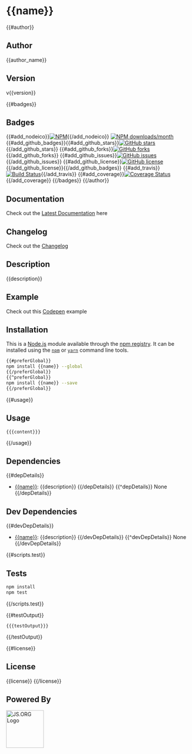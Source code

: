 # {{name}}

{{#author}}
## Author
{{author_name}}

## Version
v{{version}}

{{#badges}}
## Badges

{{#add_nodeico}}[![NPM](https://nodei.co/npm/{{name}}.png)](https://nodei.co/npm/{{name}}/){{/add_nodeico}}
[![NPM downloads/month](https://img.shields.io/npm/dm/{{name}}.svg)](hhttps://img.shields.io/npm/dm/{{name}}.svg)
{{#add_github_badges}}{{#add_github_stars}}[![GitHub stars](https://img.shields.io/github/stars/{{author}}/{{name}}.svg?style=plastic)](https://github.com/{{author}}/{{name}}/stargazers){{/add_github_stars}} {{#add_github_forks}}[![GitHub forks](https://img.shields.io/github/forks/{{author}}/{{name}}.svg?style=plastic)](https://github.com/{{author}}/{{name}}/network){{/add_github_forks}} {{#add_github_issues}}[![GitHub issues](https://img.shields.io/github/issues/{{author}}/{{name}}.svg?style=plastic)](https://github.com/{{author}}/{{name}}/issues){{/add_github_issues}} {{#add_github_license}}[![GitHub license](https://img.shields.io/github/license/{{author}}/{{name}}.svg?style=plastic)](https://github.com/{{author}}/{{name}}/blob/master/LICENSE){{/add_github_license}}{{/add_github_badges}} {{#add_travis}}[![Build Status](https://travis-ci.org/{{author}}/{{name}}.svg?branch=master)](https://travis-ci.org/{{author}}/{{name}}){{/add_travis}} {{#add_coverage}}[![Coverage Status](https://coveralls.io/repos/github/{{author}}/{{name}}/badge.svg?branch=master)](https://coveralls.io/github/{{author}}/{{name}}?branch=master){{/add_coverage}}
{{/badges}}
{{/author}}

## Documentation
Check out the [Latest Documentation]({{documentation}}) here

## Changelog
Check out the [Changelog](https://github.com/blackmirror1980/flavor-scss/blob/master/CHANGELOG.md)

## Description
{{description}}

## Example
Check out this [Codepen]({{example}}) example

## Installation

This is a [Node.js](https://nodejs.org/) module available through the 
[npm registry](https://www.npmjs.com/). It can be installed using the 
[`npm`](https://docs.npmjs.com/getting-started/installing-npm-packages-locally)
or 
[`yarn`](https://yarnpkg.com/en/)
command line tools.

```sh
{{#preferGlobal}}
npm install {{name}} --global
{{/preferGlobal}}
{{^preferGlobal}}
npm install {{name}} --save
{{/preferGlobal}}
```
{{#usage}}

## Usage

```{{language}}
{{{content}}}
```
{{/usage}}

## Dependencies

{{#depDetails}}
- [{{name}}]({{repository}}): {{description}}
{{/depDetails}}
{{^depDetails}}
None
{{/depDetails}}

## Dev Dependencies

{{#devDepDetails}}
- [{{name}}]({{repository}}): {{description}}
{{/devDepDetails}}
{{^devDepDetails}}
None
{{/devDepDetails}}

{{#scripts.test}}
## Tests

```sh
npm install
npm test
```
{{/scripts.test}}

{{#testOutput}}
```
{{{testOutput}}}
```
{{/testOutput}}

{{#license}}
## License

{{license}}
{{/license}}

## Powered By
<a href="http://js.org" target="_blank" title="JS.ORG | JavaScript Community">
<img src="http://logo.js.org/dark_horz.png" width="102" alt="JS.ORG Logo"/></a>
<!-- alternatives [bright|dark]_[horz|vert|tiny].png (width[horz:102,vert:50,tiny:77]) -->
